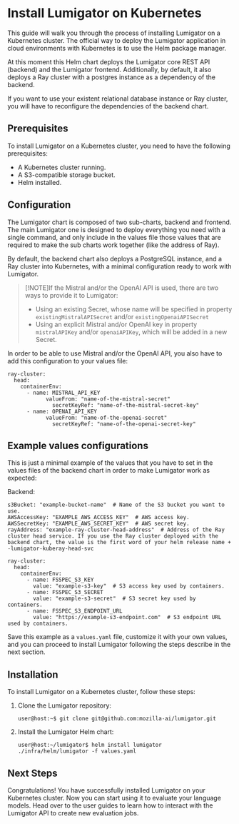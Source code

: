 # Install Lumigator on Kubernetes

This guide will walk you through the process of installing Lumigator on a Kubernetes cluster.
The official way to deploy the Lumigator application in cloud environments with Kubernetes is to use
the Helm package manager.

At this moment this Helm chart deploys the Lumigator core REST API (backend) and the Lumigator frontend. Additionally, by default, it also deploys a Ray cluster with a postgres instance as a dependency of the backend.

If you want to use your existent relational database instance or Ray cluster, you will have to reconfigure the dependencies of the backend chart.

## Prerequisites

To install Lumigator on a Kubernetes cluster, you need to have the following prerequisites:

- A Kubernetes cluster running.
- A S3-compatible storage bucket.
- Helm installed.

## Configuration

The Lumigator chart is composed of two sub-charts, backend and frontend. The main Lumigator one is
designed to deploy everything you need with a single command, and only include in the values file
those values that are required to make the sub charts work together (like the address of Ray).

By default, the backend chart also deploys a PostgreSQL instance, and a Ray cluster into Kubernetes,
with a minimal configuration ready to work with Lumigator.

> [!NOTE]If the Mistral and/or the OpenAI API is used, there are two ways to provide
> it to Lumigator:
>
> - Using an existing Secret, whose name will be specified in property `existingMistralAPISecret`
>   and/or `existingOpenaiAPISecret`
> - Using an explicit Mistral and/or OpenAI key in property `mistralAPIKey` and/or `openaiAPIKey`,
>   which will be added in a new Secret.

In order to be able to use Mistral and/or the OpenAI API, you also have to add this configuration to your values file:

```console
ray-cluster:
  head:
    containerEnv:
      - name: MISTRAL_API_KEY
            valueFrom: "name-of-the-mistral-secret"
              secretKeyRef: "name-of-the-mistral-secret-key"
      - name: OPENAI_API_KEY
            valueFrom: "name-of-the-openai-secret"
              secretKeyRef: "name-of-the-openai-secret-key"
```

## Example values configurations

This is just a minimal example of the values that you have to set in the values files of the backend chart in order
to make Lumigator work as expected:

Backend:
```console
s3Bucket: "example-bucket-name"  # Name of the S3 bucket you want to use.
AWSAccessKey: "EXAMPLE_AWS_ACCESS_KEY"  # AWS access key.
AWSSecretKey: "EXAMPLE_AWS_SECRET_KEY"  # AWS secret key.
rayAddress: "example-ray-cluster-head-address"  # Address of the Ray cluster head service. If you use the Ray cluster deployed with the backend chart, the value is the first word of your helm release name + -lumigator-kuberay-head-svc

ray-cluster:
  head:
    containerEnv:
      - name: FSSPEC_S3_KEY
        value: "example-s3-key"  # S3 access key used by containers.
      - name: FSSPEC_S3_SECRET
        value: "example-s3-secret"  # S3 secret key used by containers.
      - name: FSSPEC_S3_ENDPOINT_URL
        value: "https://example-s3-endpoint.com"  # S3 endpoint URL used by containers.
```

Save this example as a `values.yaml` file, customize it with your own values, and you can proceed to install Lumigator following the steps describe in the next section.

## Installation

To install Lumigator on a Kubernetes cluster, follow these steps:

1. Clone the Lumigator repository:

    ```console
    user@host:~$ git clone git@github.com:mozilla-ai/lumigator.git
    ```

1. Install the Lumigator Helm chart:

    ```console
    user@host:~/lumigator$ helm install lumigator ./infra/helm/lumigator -f values.yaml
    ```

## Next Steps

Congratulations! You have successfully installed Lumigator on your Kubernetes cluster. Now you can
start using it to evaluate your language models. Head over to the user guides to learn how to
interact with the Lumigator API to create new evaluation jobs.
